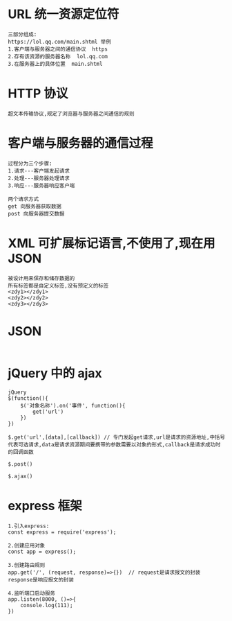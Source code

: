 # URL 统一资源定位符

```
三部分组成:
https://lol.qq.com/main.shtml 举例
1.客户端与服务器之间的通信协议  https
2.存有该资源的服务器名称  lol.qq.com
3.在服务器上的具体位置  main.shtml
```

# HTTP 协议

```
超文本传输协议,规定了浏览器与服务器之间通信的规则
```

# 客户端与服务器的通信过程

```
过程分为三个步骤:
1.请求---客户端发起请求
2.处理---服务器处理请求
3.响应---服务器响应客户端

两个请求方式
get 向服务器获取数据
post 向服务器提交数据
```

# XML 可扩展标记语言,不使用了,现在用 JSON

```
被设计用来保存和储存数据的
所有标签都是自定义标签,没有预定义的标签
<zdy1></zdy1>
<zdy2></zdy2>
<zdy3></zdy3>
```

# JSON

```

```

# jQuery 中的 ajax

```
jQuery
$(function(){
    $('对象名称').on('事件', function(){
        get('url')
    })
})

$.get('url',[data],[callback]) // 专门发起get请求,url是请求的资源地址,中括号代表可选请求,data是请求资源期间要携带的参数需要以对象的形式,callback是请求成功时的回调函数

$.post()

$.ajax()
```

# express 框架

```
1.引入express:
const express = require('express');

2.创建应用对象
const app = express();

3.创建路由规则
app.get('/', (request, response)=>{})  // request是请求报文的封装  response是响应报文的封装

4.监听端口启动服务
app.listen(8000, ()=>{
    console.log(111);
})
```
